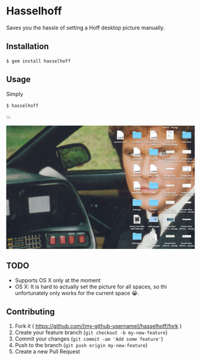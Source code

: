 # Hasselhoff

Saves you the hassle of setting a Hoff desktop picture manually.

## Installation

    $ gem install hasselhoff

## Usage

Simply

	$ hasselhoff

💥

![Screenshot of a desktop picture of Hasselhoff](screenshots/shot.png)

## TODO

- Supports OS X only at the moment
- OS X: It is hard to actually set the picture for all spaces, so thi
	unfortunately only works for the current space 😭.

## Contributing

1. Fork it ( https://github.com/[my-github-username]/hasselhoff/fork )
2. Create your feature branch (`git checkout -b my-new-feature`)
3. Commit your changes (`git commit -am 'Add some feature'`)
4. Push to the branch (`git push origin my-new-feature`)
5. Create a new Pull Request
